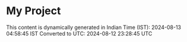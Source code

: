 # My Project

This content is dynamically generated in Indian Time (IST): 2024-08-13 04:58:45 IST
Converted to UTC: 2024-08-12 23:28:45 UTC
